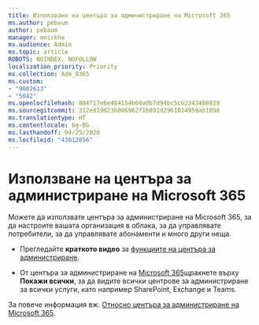 ```yaml
---
title: Използване на центъра за администриране на Microsoft 365
ms.author: pebaum
author: pebaum
manager: mnirkhe
ms.audience: Admin
ms.topic: article
ROBOTS: NOINDEX, NOFOLLOW
localization_priority: Priority
ms.collection: Adm_O365
ms.custom:
- "9002613"
- "5042"
ms.openlocfilehash: 804f17e6e484154b60a0b7d94bc5cb2343486929
ms.sourcegitcommit: 312ed19d236006962f1b891d2961014959ab1898
ms.translationtype: HT
ms.contentlocale: bg-BG
ms.lasthandoff: 04/25/2020
ms.locfileid: "43812856"
---
```

# <a name="using-the-microsoft-365-admin-center"></a>Използване на центъра за администриране на Microsoft 365

Можете да използвате центъра за администриране на Microsoft 365, за да настроите вашата организация в облака, за да управлявате потребители, за да управлявате абонаменти и много други неща.

- Прегледайте **краткото видео** за [функциите на центъра за администриране](https://www.microsoft.com/videoplayer/embed/RWfvDL).

- От центъра за администриране на [Microsoft 365](https://admin.microsoft.com/AdminPortal/Home#/homepage)щракнете върху **Покажи всички**, за да видите всички центрове за администриране за всички услуги, като например SharePoint, Exchange и Teams.

За повече информация вж. [Относно центъра за администриране на Microsoft 365](https://docs.microsoft.com/microsoft-365/admin/admin-overview/about-the-admin-center).
